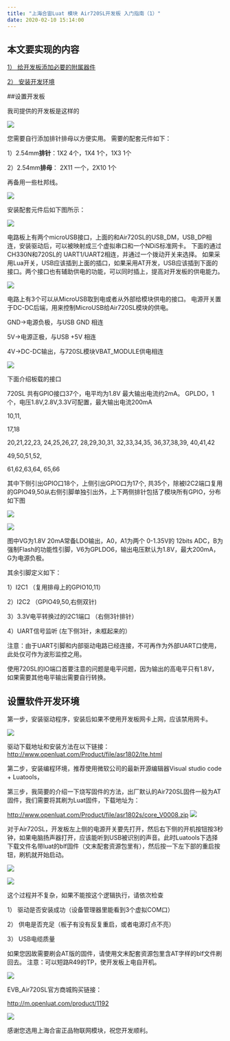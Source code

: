 ```yaml
---
title: "上海合宙Luat 模块 Air720SL开发板 入门指南（1）"
date: 2020-02-10 15:14:00
---
```



## 本文要实现的内容 ##

[1） 给开发板添加必要的附属器件](#1)

[2） 安装开发环境](#2)


<span id="1"></span>

##设置开发板

我司提供的开发板是这样的

<img id="portrait" src=http://openluat-luatcommunity.oss-cn-hangzhou.aliyuncs.com/images/20200210150911367_devboard2.jpg></img>

您需要自行添加排针排母以方便实用。 需要的配套元件如下：

1）2.54mm**排针**：1X2 4个，1X4 1个，1X3 1个

2）2.54mm**排母**： 2X11 一个，2X10 1个

再备用一些杜邦线。

<img id="portrait" src=http://openluat-luatcommunity.oss-cn-hangzhou.aliyuncs.com/images/20200210150958901_line.jpg></img>

安装配套元件后如下图所示：


<img id="portrait" src=http://openluat-luatcommunity.oss-cn-hangzhou.aliyuncs.com/images/20200210151006512_board_conn.jpg></img>

电路板上有两个microUSB接口，上面的和Air720SL的USB_DM，USB_DP相连，安装驱动后，可以被映射成三个虚拟串口和一个NDiS标准网卡。 下面的通过CH330N和720SL的 UART1/UART2相连，并通过一个拨动开关来选择。 如果采用Lua开关，USB应该插到上面的插口，如果采用AT开发，USB应该插到下面的接口。两个接口也有辅助供电的功能，可以同时插上，提高对开发板的供电能力。

<img id="portrait" src=http://openluat-luatcommunity.oss-cn-hangzhou.aliyuncs.com/images/20200210151054924_microusb.jpg></img>

电路上有3个可以从MicroUSB取到电或者从外部给模块供电的接口。 电源开关置于DC-DC后端，用来控制MicroUSB给Air720SL模块的供电。

GND->电源负极，与USB GND 相连

5V->电源正极，与USB +5V 相连

4V->DC-DC输出，与720SL模块VBAT_MODULE供电相连

<img id="portrait" src=http://openluat-luatcommunity.oss-cn-hangzhou.aliyuncs.com/images/20200210151116960_power.jpg></img>

下面介绍板载的接口

720SL 共有GPIO接口37个，电平均为1.8V 最大输出电流约2mA。 GPLDO，1个，电压1.8V,2.8V,3.3V可配置，最大输出电流200mA

10,11,

17,18

20,21,22,23, 24,25,26,27, 28,29,30,31, 32,33,34,35, 36,37,38,39, 40,41,42

49,50,51,52,

61,62,63,64, 65,66


其中下侧引出GPIO口18个，上侧引出GPIO口为17个, 共35个，除被I2C2端口复用的GPIO49,50从右侧引脚单独引出外，上下两侧排针包括了模块所有GPIO，分布如下图


<img id="portrait" src=http://openluat-luatcommunity.oss-cn-hangzhou.aliyuncs.com/images/20200210151134740_gpio.jpg></img>

<img id="portrait" src=http://openluat-luatcommunity.oss-cn-hangzhou.aliyuncs.com/images/20200210151148693_GPIO.png></img>

图中VG为1.8V 20mA常备LDO输出，A0，A1为两个 0-1.35V的 12bits ADC，B为强制Flash的功能性引脚，V6为GPLDO6，输出电压默认为1.8V，最大200mA，G为电源负极。

其余引脚定义如下：

1）I2C1 （复用排母上的GPIO10,11）

2）I2C2 （GPIO49,50,右侧双针)

3）3.3V电平转换过的I2C1端口 （右侧3针排针）

4）UART信号监听 (左下侧3针，未框起来的）

注意：由于UART引脚和内部驱动电路已经连接，不可再作为外部UART口使用，此处仅可作为波形监控之用。

使用720SL的IO端口首要注意的问题是电平问题，因为输出的高电平只有1.8V，如果需要其他电平输出需要自行转换。

<span id="2"></span>
## 设置软件开发环境 

第一步，安装驱动程序，安装后如果不使用开发板网卡上网，应该禁用网卡。

<img id="portrait" src=http://openluat-luatcommunity.oss-cn-hangzhou.aliyuncs.com/images/20200210151228764_visualport.jpg></img>


驱动下载地址和安装方法在以下链接：
http://www.openluat.com/Product/file/asr1802/lte.html


第二步，安装编程环境，推荐使用微软公司的最新开源编辑器Visual studio code + Luatools，


第三步，我简要的介绍一下烧写固件的方法，出厂默认的Air720SL固件一般为AT固件，我们需要将其刷为Luat固件，下载地址为：

http://www.openluat.com/Product/file/asr1802s/core_V0008.zip
<img id="portrait" src=http://openluat-luatcommunity.oss-cn-hangzhou.aliyuncs.com/images/20200210151259871_luatools.png></img>

对于Air720SL，开发板左上侧的电源开关要先打开，然后右下侧的开机按钮按3秒钟，如果电脑扬声器打开，应该能听到USB被识别的声音。此时Luatools下选择下载文件名带luat的blf固件（文末配套资源包里有），然后按一下左下部的重启按钮，刷机就开始启动。

<img id="portrait" src=http://openluat-luatcommunity.oss-cn-hangzhou.aliyuncs.com/images/20200210151316807_flash.jpg></img>


<img id="portrait" src=http://openluat-luatcommunity.oss-cn-hangzhou.aliyuncs.com/images/20200210151329419_downloadFW.jpg></img>

这个过程并不复杂，如果不能按这个逻辑执行，请依次检查

1） 驱动是否安装成功（设备管理器里能看到3个虚拟COM口）

2） 供电是否充足（板子有没有反复重启，或者电源灯点不亮）

3） USB电缆质量

如果您因故需要刷会AT版的固件，请使用文末配套资源包里含AT字样的blf文件刷回去。 注意：可以短路R49的TP，使开发板上电自开机。

<img id="portrait" src=http://openluat-luatcommunity.oss-cn-hangzhou.aliyuncs.com/images/20200210151339331_autopower.jpg></img>


EVB_Air720SL官方商城购买链接：

http://m.openluat.com/product/1192

<img id="portrait" src=http://openluat-luatcommunity.oss-cn-hangzhou.aliyuncs.com/images/20200210151350479_evb.jpg></img>

感谢您选用上海合宙正品物联网模块，祝您开发顺利。